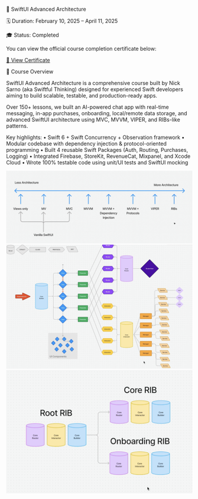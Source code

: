 📱 SwiftUI Advanced Architecture

🗓 Duration: February 10, 2025 – April 11, 2025

🎓 Status: Completed

You can view the official course completion certificate below:

[📜 View Certificate](Assets/advancedArchitectureCert.pdf)

🧱 Course Overview

SwiftUI Advanced Architecture is a comprehensive course built by Nick Sarno (aka Swiftful Thinking) designed for experienced Swift developers aiming to build scalable, testable, and production-ready apps.

Over 150+ lessons, we built an AI-powered chat app with real-time messaging, in-app purchases, onboarding, local/remote data storage, and advanced SwiftUI architecture using MVC, MVVM, VIPER, and RIBs-like patterns.

Key highlights:
	•	Swift 6 + Swift Concurrency + Observation framework
	•	Modular codebase with dependency injection & protocol-oriented programming
	•	Built 4 reusable Swift Packages (Auth, Routing, Purchases, Logging)
	•	Integrated Firebase, StoreKit, RevenueCat, Mixpanel, and Xcode Cloud
	•	Wrote 100% testable code using unit/UI tests and SwiftUI mocking

![RIBs](Assets/archOverview.png)
![RIBs](Assets/fullArch.png)
![RIBs](Assets/RIBS.png)
